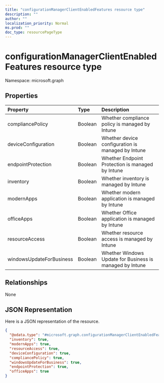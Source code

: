 ```yaml
---
title: "configurationManagerClientEnabledFeatures resource type"
description: ""
author: ""
localization_priority: Normal
ms.prod: ""
doc_type: resourcePageType
---
```


# configurationManagerClientEnabledFeatures resource type


Namespace: microsoft.graph



## Properties
|Property|Type|Description|
|:---|:---|:---|
|compliancePolicy|Boolean|Whether compliance policy is managed by Intune|
|deviceConfiguration|Boolean|Whether device configuration is managed by Intune|
|endpointProtection|Boolean|Whether Endpoint Protection is managed by Intune|
|inventory|Boolean|Whether inventory is managed by Intune|
|modernApps|Boolean|Whether modern application is managed by Intune|
|officeApps|Boolean|Whether Office application is managed by Intune|
|resourceAccess|Boolean|Whether resource access is managed by Intune|
|windowsUpdateForBusiness|Boolean|Whether Windows Update for Business is managed by Intune|

## Relationships
None

## JSON Representation
Here is a JSON representation of the resource.
<!-- {
  "blockType": "resource",
  "@odata.type": "microsoft.graph.configurationManagerClientEnabledFeatures"
}
-->
``` json
{
  "@odata.type": "#microsoft.graph.configurationManagerClientEnabledFeatures",
  "inventory": true,
  "modernApps": true,
  "resourceAccess": true,
  "deviceConfiguration": true,
  "compliancePolicy": true,
  "windowsUpdateForBusiness": true,
  "endpointProtection": true,
  "officeApps": true
}
```

